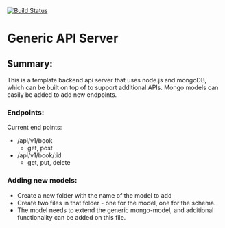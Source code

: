 [![Build Status](https://www.travis-ci.com/ChristopherKnightMerritt/api-server.svg?token=o8q7dbshCkeVPPqdvF9t&branch=master)](https://www.travis-ci.com/ChristopherKnightMerritt/api-server)

# Generic API Server

## Summary:
This is a template backend api server that uses node.js and mongoDB, which can be built on top of to support additional APIs. Mongo models can easily be added to add new endpoints.

### Endpoints:
Current end points:
* /api/v1/book
  * get, post
* /api/v1/book/:id
  * get, put, delete
  

### Adding new models: 
* Create a new folder with the name of the model to add
* Create two files in that folder - one for the model, one for the schema.
* The model needs to extend the generic mongo-model, and additional functionality can be added on this file.
